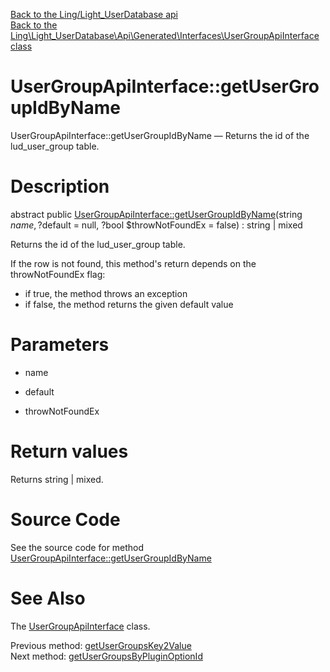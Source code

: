 [Back to the Ling/Light_UserDatabase api](https://github.com/lingtalfi/Light_UserDatabase/blob/master/doc/api/Ling/Light_UserDatabase.md)<br>
[Back to the Ling\Light_UserDatabase\Api\Generated\Interfaces\UserGroupApiInterface class](https://github.com/lingtalfi/Light_UserDatabase/blob/master/doc/api/Ling/Light_UserDatabase/Api/Generated/Interfaces/UserGroupApiInterface.md)


UserGroupApiInterface::getUserGroupIdByName
================



UserGroupApiInterface::getUserGroupIdByName — Returns the id of the lud_user_group table.




Description
================


abstract public [UserGroupApiInterface::getUserGroupIdByName](https://github.com/lingtalfi/Light_UserDatabase/blob/master/doc/api/Ling/Light_UserDatabase/Api/Generated/Interfaces/UserGroupApiInterface/getUserGroupIdByName.md)(string $name, ?$default = null, ?bool $throwNotFoundEx = false) : string | mixed




Returns the id of the lud_user_group table.

If the row is not found, this method's return depends on the throwNotFoundEx flag:
- if true, the method throws an exception
- if false, the method returns the given default value




Parameters
================


- name

    

- default

    

- throwNotFoundEx

    


Return values
================

Returns string | mixed.








Source Code
===========
See the source code for method [UserGroupApiInterface::getUserGroupIdByName](https://github.com/lingtalfi/Light_UserDatabase/blob/master/Api/Generated/Interfaces/UserGroupApiInterface.php#L204-L204)


See Also
================

The [UserGroupApiInterface](https://github.com/lingtalfi/Light_UserDatabase/blob/master/doc/api/Ling/Light_UserDatabase/Api/Generated/Interfaces/UserGroupApiInterface.md) class.

Previous method: [getUserGroupsKey2Value](https://github.com/lingtalfi/Light_UserDatabase/blob/master/doc/api/Ling/Light_UserDatabase/Api/Generated/Interfaces/UserGroupApiInterface/getUserGroupsKey2Value.md)<br>Next method: [getUserGroupsByPluginOptionId](https://github.com/lingtalfi/Light_UserDatabase/blob/master/doc/api/Ling/Light_UserDatabase/Api/Generated/Interfaces/UserGroupApiInterface/getUserGroupsByPluginOptionId.md)<br>

